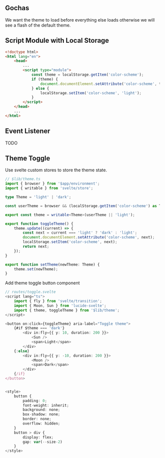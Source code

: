 ## Gochas
We want the theme to load before everything else loads otherwise we will see a flash of the default theme.


## Script Module with Local Storage

```html
<!doctype html>
<html lang="en">
	<head>
		...
		<script type="module">
			const theme = localStorage.getItem('color-scheme');
			if (theme) {
				document.documentElement.setAttribute('color-scheme', theme);
			} else {
				localStorage.setItem('color-scheme', 'light');
			}
		</script>
	</head>
    ...
</html>
```

## Event Listener

TODO

## Theme Toggle

Use svelte custom stores to store the theme state.

```ts
// $lib/theme.ts
import { browser } from '$app/environment';
import { writable } from 'svelte/store';

type Theme = 'light' | 'dark';

const userTheme = browser && (localStorage.getItem('color-scheme') as Theme);

export const theme = writable<Theme>(userTheme || 'light');

export function toggleTheme() {
	theme.update((current) => {
		const next = current === 'light' ? 'dark' : 'light';
		document.documentElement.setAttribute('color-scheme', next);
		localStorage.setItem('color-scheme', next);
		return next;
	});
}

export function setTheme(newTheme: Theme) {
	theme.set(newTheme);
}
```

Add theme toggle button component

```ts
// routes/toggle.svelte
<script lang="ts">
	import { fly } from 'svelte/transition';
	import { Moon, Sun } from 'lucide-svelte';
	import { theme, toggleTheme } from '$lib/theme';
</script>

<button on:click={toggleTheme} aria-label="Toggle theme">
	{#if $theme === 'dark'}
		<div in:fly={{ y: 10, duration: 200 }}>
			<Sun />
			<span>Light</span>
		</div>
	{:else}
		<div in:fly={{ y: -10, duration: 200 }}>
			<Moon />
			<span>Dark</span>
		</div>
	{/if}
</button>


<style>
	button {
		padding: 0;
		font-weight: inherit;
		background: none;
		box-shadow: none;
		border: none;
		overflow: hidden;
	}
	button > div {
		display: flex;
		gap: var(--size-2)
	}
</style>
```

